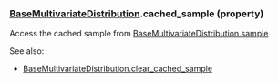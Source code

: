 ### [BaseMultivariateDistribution](BaseMultivariateDistribution.md).cached_sample (property)




Access the cached sample from [BaseMultivariateDistribution.sample](BaseMultivariateDistribution.sample.md)

See also:

* [BaseMultivariateDistribution.clear_cached_sample](BaseMultivariateDistribution.clear_cached_sample.md)

